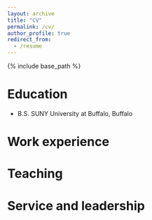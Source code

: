 ```yaml
---
layout: archive
title: "CV"
permalink: /cv/
author_profile: true
redirect_from:
  - /resume
---
```


{% include base_path %}

Education
======
* B.S. SUNY University at Buffalo, Buffalo

Work experience
======

Teaching
======

Service and leadership
======

